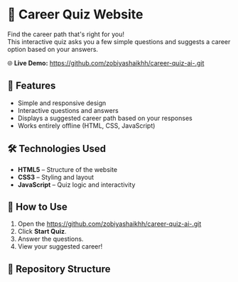 # 🎯 Career Quiz Website  

Find the career path that's right for you!  
This interactive quiz asks you a few simple questions and suggests a career option based on your answers.  

🌐 **Live Demo:** https://github.com/zobiyashaikhh/career-quiz-ai-.git 

## 📌 Features
- Simple and responsive design  
- Interactive questions and answers  
- Displays a suggested career path based on your responses  
- Works entirely offline (HTML, CSS, JavaScript)  

## 🛠 Technologies Used
- **HTML5** – Structure of the website  
- **CSS3** – Styling and layout  
- **JavaScript** – Quiz logic and interactivity  

## 🚀 How to Use
1. Open the https://github.com/zobiyashaikhh/career-quiz-ai-.git  
2. Click **Start Quiz**.  
3. Answer the questions.  
4. View your suggested career!  

## 📂 Repository Structure

